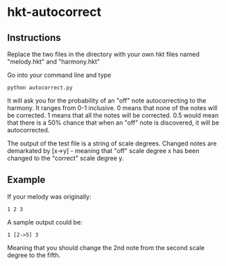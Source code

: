 # hkt-autocorrect

## Instructions
Replace the two files in the directory with your own hkt files named "melody.hkt" and "harmony.hkt"

Go into your command line and type
```
python autocorrect.py
```

It will ask you for the probability of an "off" note autocorrecting to the harmony. It ranges from 0-1 inclusive. 
0 means that none of the notes will be corrected.
1 means that all the notes will be corrected.
0.5 would mean that there is a 50% chance that when an "off" note is discovered, it will be autocorrected.

The output of the test file is a string of scale degrees. 
Changed notes are demarkated by [x->y] - meaning that "off" scale degree x has been changed to the "correct" scale degree y.

## Example
If your melody was originally:
```
1 2 3
```
A sample output could be:
```
1 [2->5] 3
```
Meaning that you should change the 2nd note from the second scale degree to the fifth.
